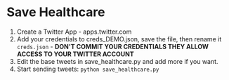 # Save Healthcare

1. Create a Twitter App - apps.twitter.com
2. Add your credentials to creds_DEMO.json, save the file, then rename it `creds.json` - 
**DON'T COMMIT YOUR CREDENTIALS THEY ALLOW ACCESS TO YOUR TWITTER ACCOUNT**
3. Edit the base tweets in save_healthcare.py and add more if you want.
4. Start sending tweets: `python save_healthcare.py`